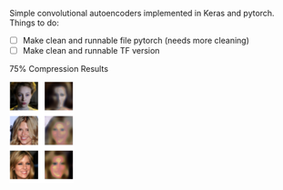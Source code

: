Simple convolutional autoencoders implemented in Keras and pytorch.
Things to do:
- [ ] Make clean and runnable file pytorch (needs more cleaning)
- [ ] Make clean and runnable TF version

75% Compression Results

![75% Compression](test.png)
